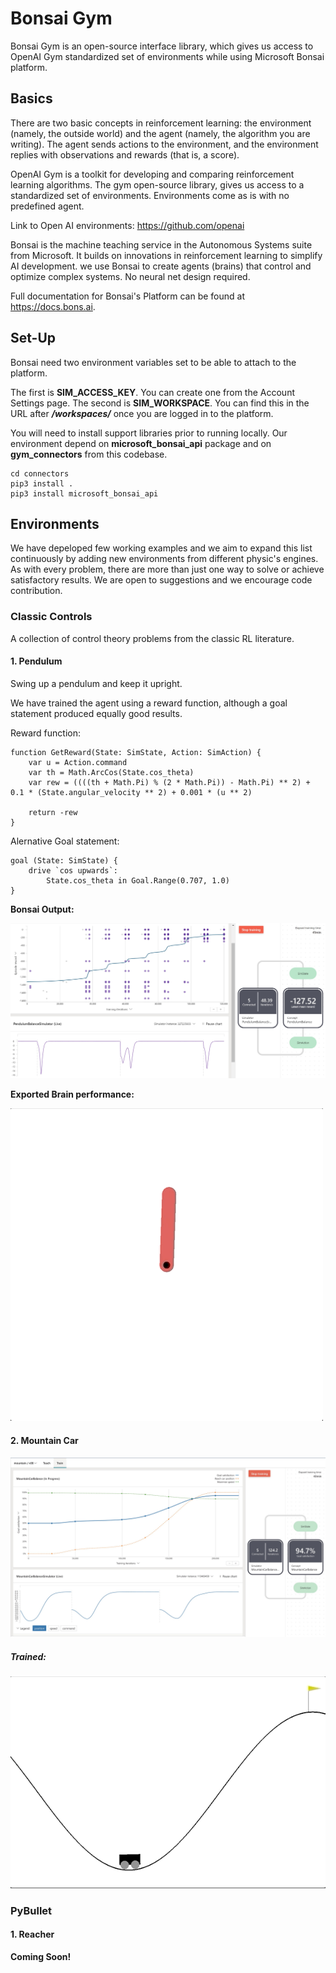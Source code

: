 # Bonsai Gym

Bonsai Gym is an open-source interface library, which gives us access to OpenAI Gym standardized set of environments while using Microsoft Bonsai platform.

## Basics

There are two basic concepts in reinforcement learning: the environment (namely, the outside world) and the agent (namely, the algorithm you are writing). The agent sends actions to the environment, and the environment replies with observations and rewards (that is, a score).

OpenAI Gym is a toolkit for developing and comparing reinforcement learning algorithms. The gym open-source library, gives us access to a standardized set of environments. Environments come as is with no predefined agent. 

Link to Open AI environments: https://github.com/openai

Bonsai is the machine teaching service in the Autonomous Systems suite from Microsoft. It builds on innovations in reinforcement learning to simplify AI development.
we use Bonsai to create agents (brains) that control and optimize complex systems. No neural net design required.

Full documentation for Bonsai's Platform can be found at https://docs.bons.ai.

## Set-Up

Bonsai need two environment variables set to be able to attach to the platform.

The first is **SIM_ACCESS_KEY**. You can create one from the Account Settings page.
The second is **SIM_WORKSPACE**. You can find this in the URL after ***/workspaces/*** once you are logged in to the platform.



You will need to install support libraries prior to running locally. 
Our environment depend on **microsoft_bonsai_api** package and on **gym_connectors** from this codebase.

```
cd connectors
pip3 install .
pip3 install microsoft_bonsai_api
```

## Environments

We have depeloped few working examples and we aim to expand this list continuously by adding new environments from different physic's engines.
As with every problem, there are more than just one way to solve or achieve satisfactory results.
We are open to suggestions and we encourage code contribution.

### Classic Controls

A collection of control theory problems from the classic RL literature.

#### 1. Pendulum

Swing up a pendulum and keep it upright.

We have trained the agent using a reward function, although a goal statement produced equally good results.

Reward function:
```
function GetReward(State: SimState, Action: SimAction) {
    var u = Action.command
    var th = Math.ArcCos(State.cos_theta)
    var rew = ((((th + Math.Pi) % (2 * Math.Pi)) - Math.Pi) ** 2) + 0.1 * (State.angular_velocity ** 2) + 0.001 * (u ** 2)

    return -rew
}
```
Alernative Goal statement:
```
goal (State: SimState) {
    drive `cos upwards`:
        State.cos_theta in Goal.Range(0.707, 1.0)
}
```
**Bonsai Output:**

![Alt Text](assets/pendulum_bonsai_training.jpg)

**Exported Brain performance:**

![Alt Text](assets/pendulum.gif)

#### 2. Mountain Car

![Alt Text](assets/mountain_car.jpg)

##### Trained:

![Alt Text](assets/mountain_car.gif)

### PyBullet

#### 1. Reacher
**Coming Soon!**
